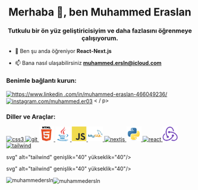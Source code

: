<h1 align="center">Merhaba 👋, ben Muhammed Eraslan</h1>
<h3 align="center">Tutkulu bir ön yüz geliştiricisiyim ve daha fazlasını öğrenmeye çalışıyorum.</h3>

- 🌱 Ben şu anda öğreniyor **React-Next.js**

- 📫 Bana nasıl ulaşabilirsiniz **muhammed.ersln@icloud.com**

<h3 align="left">Benimle bağlantı kurun:</h3>
<p align="left ">
<a href="https://linkedin.com/in/https://www.linkedin.com/in/muhammed-eraslan-466049236/" target="blank"><img align="center" src ="https://raw.githubusercontent.com/rahuldkjain/github-profile-readme-generator/master/src/images/icons/Social/linked-in-alt.svg" alt="https://www.linkedin .com/in/muhammed-eraslan-466049236/" yükseklik="30" genişlik="40" /></a>
<a href="https://instagram.com/instagram.com/muhammed.er03" target="blank"><img align="center" src="https://raw.githubusercontent.com/rahuldkjain/github -profile-readme-generator/master/src/images/icons/Social/instagram.svg" alt="instagram.com/muhammed.er03" height="30" width="40" /></a> <
/ p>

<h3 align="left">Diller ve Araçlar:</h3>
<p align="left"> <a href="https://www.w3schools.com/css/" target="_blank" rel="noreferrer"> <img src="https://raw.githubusercontent. com/devicons/devicon/master/icons/css3/css3-original-wordmark.svg" alt="css3" width="40" height="40"/> </a> <a href="https:// git-scm.com/" target="_blank" rel="noreferrer"> <img src="https://www.vectorlogo.zone/logos/git-scm/git-scm-icon.svg" alt=" git" width="40" height="40"/> </a> <a href="https://www.w3.org/html/" target="_blank" rel="noreferrer"> <img src ="https://raw.githubusercontent.com/devicons/devicon/master/icons/html5/html5-original-wordmark.svg" alt="html5" width="40" height="40"/> </a> <a href="https:// www.java.com" target="_blank" rel="noreferrer"> <img src="https://raw.githubusercontent.com/devicons/devicon/master/icons/java/java-original.svg" alt= "java" width="40" height="40"/> </a> <a href="https://developer.mozilla.org/en-US/docs/Web/JavaScript" target="_blank" rel ="noreferrer"> <img src="https://raw.githubusercontent.com/devicons/devicon/master/icons/javascript/javascript-original.svg" alt="javascript" width="40" height="40"/> </a> <a href="https://www.mysql.com/" target="_blank" rel="noreferrer"> <img src="https://raw.githubusercontent.com/devicons/devicon/master/icons/mysql/mysql-original-wordmark.svg" alt="mysql" width="40" height="40"/> </a> <a href="https://nextjs.org/" target="_blank" rel="noreferrer"> <img src="https://cdn.worldvectorlogo.com/logos/nextjs-2. svg" alt="nextjs" width="40" height="40"/> </a> <a href="https://www.python.org" target="_blank" rel="noreferrer"> <img src="https://raw.githubusercontent.com/devicons/devicon/master/icons/python/python-original.svg" alt="python" genişliği ="40" height="40"/> </a> <a href="https://reactjs.org/" target="_blank" rel="noreferrer"> <img src="https://raw .githubusercontent.com/devicons/devicon/master/icons/react/react-original-wordmark.svg" alt="react" width="40" height="40"/> </a> <a href="https ://redux.js.org" target="_blank" rel="noreferrer"> <img src="https://raw.githubusercontent.com/devicons/devicon/master/icons/redux/redux-original.svg" alt="redux" width="40" height="40"/> </a> <a href="https://tailwindcss.com/" target="_blank" rel="noreferrer"> <img src="https://www.vectorlogo.zone/logos/tailwindcss/tailwindcss-icon.svg" alt="tailwind" width="40" height="40"/> </a> </p>svg" alt="tailwind" genişlik="40" yükseklik="40"/> </a> </p>svg" alt="tailwind" genişlik="40" yükseklik="40"/> </a> </p>

<p><img align="left" src="https://github-readme-stats.vercel.app/api/top-langs?username=muhammedersln&show_icons=true&locale=en&layout=compact" alt="muhammedersln" /> </p>

<p> <img align="center" src="https://github-readme-stats.vercel.app/api?username=muhammedersln&show_icons=true&locale=en" alt="muhammedersln" /> </p>
